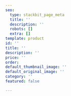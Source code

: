 ```yaml
---
seo:
  type: stackbit_page_meta
  title: ''
  description: ''
  robots: []
  extra: []
template: product
id: ''
title: ''
description: ''
price: ''
order: 
default_thumbnail_image: ''
default_original_image: ''
category: ''
featured: false

---
```

